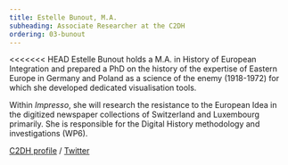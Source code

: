 ```yaml
---
title: Estelle Bunout, M.A.
subheading: Associate Researcher at the C2DH
ordering: 03-bunout
---
```

<<<<<<< HEAD
Estelle Bunout holds a M.A. in History of European Integration and prepared a PhD on the history of the expertise of Eastern Europe in Germany and Poland as a science of the enemy (1918-1972) for which she developed dedicated visualisation tools. 

Within *Impresso*, she will research the resistance to the European Idea in the digitized newspaper collections of Switzerland and Luxembourg primarily.
She is responsible for the Digital History methodology and investigations (WP6).

[C2DH profile](https://www.c2dh.uni.lu/people/estelle-bunout) / [Twitter](https://twitter.com/EstelleSzmidt)

